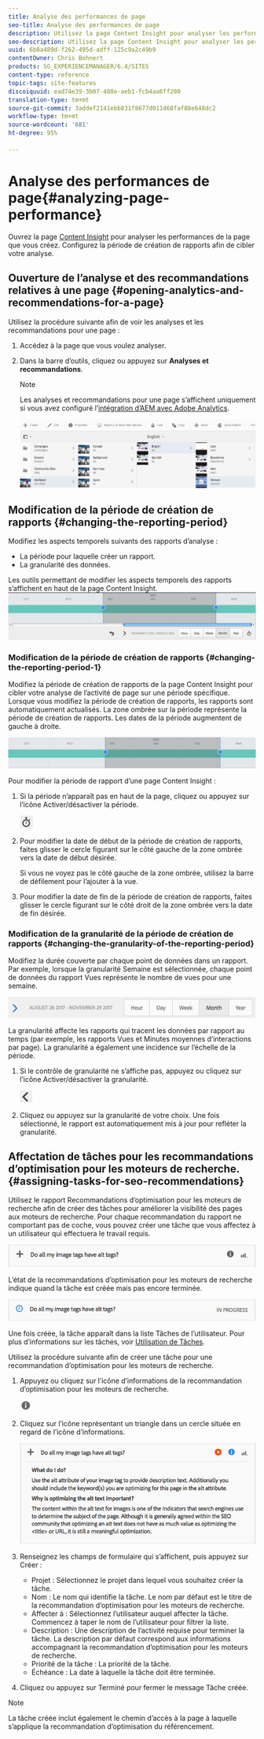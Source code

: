 ```yaml
---
title: Analyse des performances de page
seo-title: Analyse des performances de page
description: Utilisez la page Content Insight pour analyser les performances de la page que vous créez.
seo-description: Utilisez la page Content Insight pour analyser les performances de la page que vous créez.
uuid: 6b8a489d-f262-495d-adff-125c9a2c49b9
contentOwner: Chris Bohnert
products: SG_EXPERIENCEMANAGER/6.4/SITES
content-type: reference
topic-tags: site-features
discoiquuid: ead74e39-3b07-488e-aeb1-fcb4aa6ff200
translation-type: tm+mt
source-git-commit: 3addef2141ebb831f8677d011d68faf88e648dc2
workflow-type: tm+mt
source-wordcount: '681'
ht-degree: 95%

---
```



# Analyse des performances de page{#analyzing-page-performance}

Ouvrez la page [Content Insight](/help/sites-authoring/content-insights.md) pour analyser les performances de la page que vous créez. Configurez la période de création de rapports afin de cibler votre analyse.

## Ouverture de l’analyse et des recommandations relatives à une page {#opening-analytics-and-recommendations-for-a-page}

Utilisez la procédure suivante afin de voir les analyses et les recommandations pour une page :

1. Accédez à la page que vous voulez analyser.
1. Dans la barre d’outils, cliquez ou appuyez sur **Analyses et recommandations**.

   >[!NOTE]
   >
   >Les analyses et recommandations pour une page s’affichent uniquement si vous avez configuré l’[intégration d’AEM avec Adobe Analytics](/help/sites-administering/adobeanalytics-connect.md).

   ![screen_shot_2017-11-29at135651](assets/screen_shot_2017-11-29at135651.png)

## Modification de la période de création de rapports {#changing-the-reporting-period}

Modifiez les aspects temporels suivants des rapports d’analyse :

* La période pour laquelle créer un rapport.
* La granularité des données.

Les outils permettant de modifier les aspects temporels des rapports s’affichent en haut de la page Content Insight. ![chlimage_1-249](assets/chlimage_1-249.png)

### Modification de la période de création de rapports {#changing-the-reporting-period-1}

Modifiez la période de création de rapports de la page Content Insight pour cibler votre analyse de l’activité de page sur une période spécifique. Lorsque vous modifiez la période de création de rapports, les rapports sont automatiquement actualisés. La zone ombrée sur la période représente la période de création de rapports. Les dates de la période augmentent de gauche à droite.

![chlimage_1-250](assets/chlimage_1-250.png)

Pour modifier la période de rapport d’une page Content Insight :

1. Si la période n’apparaît pas en haut de la page, cliquez ou appuyez sur l’icône Activer/désactiver la période.

   ![](do-not-localize/chlimage_1-22.png)

1. Pour modifier la date de début de la période de création de rapports, faites glisser le cercle figurant sur le côté gauche de la zone ombrée vers la date de début désirée.

   Si vous ne voyez pas le côté gauche de la zone ombrée, utilisez la barre de défilement pour l’ajouter à la vue.

1. Pour modifier la date de fin de la période de création de rapports, faites glisser le cercle figurant sur le côté droit de la zone ombrée vers la date de fin désirée.

### Modification de la granularité de la période de création de rapports {#changing-the-granularity-of-the-reporting-period}

Modifiez la durée couverte par chaque point de données dans un rapport. Par exemple, lorsque la granularité Semaine est sélectionnée, chaque point de données du rapport Vues représente le nombre de vues pour une semaine.

![screen_shot_2017-11-29at141001](assets/screen_shot_2017-11-29at141001.png)

La granularité affecte les rapports qui tracent les données par rapport au temps (par exemple, les rapports Vues et Minutes moyennes d’interactions par page). La granularité a également une incidence sur l’échelle de la période.

1. Si le contrôle de granularité ne s’affiche pas, appuyez ou cliquez sur l’icône Activer/désactiver la granularité.

   ![chlimage_1-251](assets/chlimage_1-251.png)

1. Cliquez ou appuyez sur la granularité de votre choix. Une fois sélectionné, le rapport est automatiquement mis à jour pour refléter la granularité.

## Affectation de tâches pour les recommandations d’optimisation pour les moteurs de recherche. {#assigning-tasks-for-seo-recommendations}

Utilisez le rapport Recommandations d’optimisation pour les moteurs de recherche afin de créer des tâches pour améliorer la visibilité des pages aux moteurs de recherche. Pour chaque recommandation du rapport ne comportant pas de coche, vous pouvez créer une tâche que vous affectez à un utilisateur qui effectuera le travail requis.

![chlimage_1-252](assets/chlimage_1-252.png)

L’état de la recommandations d’optimisation pour les moteurs de recherche indique quand la tâche est créée mais pas encore terminée.

![chlimage_1-253](assets/chlimage_1-253.png)

Une fois créée, la tâche apparaît dans la liste Tâches de l’utilisateur. Pour plus d’informations sur les tâches, voir [Utilisation de Tâches](/help/sites-authoring/task-content.md).

Utilisez la procédure suivante afin de créer une tâche pour une recommandation d’optimisation pour les moteurs de recherche.

1. Appuyez ou cliquez sur l’icône d’informations de la recommandation d’optimisation pour les moteurs de recherche.

   ![](do-not-localize/chlimage_1-23.png)

1. Cliquez sur l’icône représentant un triangle dans un cercle située en regard de l’icône d’informations.

   ![chlimage_1-254](assets/chlimage_1-254.png)

1. Renseignez les champs de formulaire qui s’affichent, puis appuyez sur Créer :

   * Projet : Sélectionnez le projet dans lequel vous souhaitez créer la tâche.
   * Nom : Le nom qui identifie la tâche. Le nom par défaut est le titre de la recommandation d’optimisation pour les moteurs de recherche.
   * Affecter à : Sélectionnez l’utilisateur auquel affecter la tâche. Commencez à taper le nom de l’utilisateur pour filtrer la liste.
   * Description : Une description de l’activité requise pour terminer la tâche. La description par défaut correspond aux informations accompagnant la recommandation d’optimisation pour les moteurs de recherche.
   * Priorité de la tâche : La priorité de la tâche.
   * Échéance : La date à laquelle la tâche doit être terminée.

1. Cliquez ou appuyez sur Terminé pour fermer le message Tâche créée.

>[!NOTE]
>
>La tâche créée inclut également le chemin d’accès à la page à laquelle s’applique la recommandation d’optimisation du référencement.